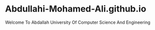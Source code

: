 # Abdullahi-Mohamed-Ali.github.io
Welcome To Abdallah University Of Computer Science And Engineering
